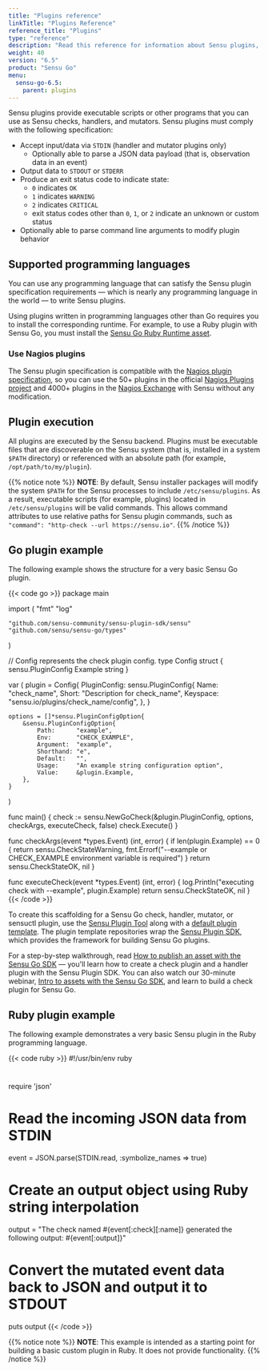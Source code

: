 ```yaml
---
title: "Plugins reference"
linkTitle: "Plugins Reference"
reference_title: "Plugins"
type: "reference"
description: "Read this reference for information about Sensu plugins, which provide executables that you can use as a Sensu check, handler, or mutator command."
weight: 40
version: "6.5"
product: "Sensu Go"
menu:
  sensu-go-6.5:
    parent: plugins
---
```


Sensu plugins provide executable scripts or other programs that you can use as Sensu checks, handlers, and mutators.
Sensu plugins must comply with the following specification:

- Accept input/data via `STDIN` (handler and mutator plugins only)
  - Optionally able to parse a JSON data payload (that is, observation data in an event)
- Output data to `STDOUT` or `STDERR`
- Produce an exit status code to indicate state:
  - `0` indicates `OK`
  - `1` indicates `WARNING`
  - `2` indicates `CRITICAL`
  - exit status codes other than `0`, `1`, or `2` indicate an unknown or custom
    status
- Optionally able to parse command line arguments to modify plugin behavior

## Supported programming languages

You can use any programming language that can satisfy the Sensu plugin specification requirements &mdash; which is nearly any programming language in the world &mdash; to write Sensu plugins.

Using plugins written in programming languages other than Go requires you to install the corresponding runtime.
For example, to use a Ruby plugin with Sensu Go, you must install the [Sensu Go Ruby Runtime asset][3].

### Use Nagios plugins

The Sensu plugin specification is compatible with the [Nagios plugin specification][9], so you can use the 50+ plugins in the official [Nagios Plugins project][10] and 4000+ plugins in the [Nagios Exchange][11] with Sensu without any modification.

## Plugin execution

All plugins are executed by the Sensu backend.
Plugins must be executable files that are discoverable on the Sensu system (that is, installed in a system `$PATH` directory) or referenced with an absolute path (for example, `/opt/path/to/my/plugin`).

{{% notice note %}}
**NOTE**: By default, Sensu installer packages will modify the system `$PATH` for the Sensu processes to include `/etc/sensu/plugins`.
As a result, executable scripts (for example, plugins) located in `/etc/sensu/plugins` will be valid commands.
This allows command attributes to use relative paths for Sensu plugin commands, such as `"command": "http-check --url https://sensu.io"`.
{{% /notice %}}

## Go plugin example

The following example shows the structure for a very basic Sensu Go plugin.

{{< code go >}}
package main

import (
	"fmt"
	"log"

	"github.com/sensu-community/sensu-plugin-sdk/sensu"
	"github.com/sensu/sensu-go/types"
)

// Config represents the check plugin config.
type Config struct {
	sensu.PluginConfig
	Example string
}

var (
	plugin = Config{
		PluginConfig: sensu.PluginConfig{
			Name:     "check_name",
			Short:    "Description for check_name",
			Keyspace: "sensu.io/plugins/check_name/config",
		},
	}

	options = []*sensu.PluginConfigOption{
		&sensu.PluginConfigOption{
			Path:      "example",
			Env:       "CHECK_EXAMPLE",
			Argument:  "example",
			Shorthand: "e",
			Default:   "",
			Usage:     "An example string configuration option",
			Value:     &plugin.Example,
		},
	}
)

func main() {
	check := sensu.NewGoCheck(&plugin.PluginConfig, options, checkArgs, executeCheck, false)
	check.Execute()
}

func checkArgs(event *types.Event) (int, error) {
	if len(plugin.Example) == 0 {
		return sensu.CheckStateWarning, fmt.Errorf("--example or CHECK_EXAMPLE environment variable is required")
	}
	return sensu.CheckStateOK, nil
}

func executeCheck(event *types.Event) (int, error) {
	log.Println("executing check with --example", plugin.Example)
	return sensu.CheckStateOK, nil
}
{{< /code >}}


To create this scaffolding for a Sensu Go check, handler, mutator, or sensuctl plugin, use the [Sensu Plugin Tool][4] along with a [default plugin template][5].
The plugin template repositories wrap the [Sensu Plugin SDK][8], which provides the framework for building Sensu Go plugins.

For a step-by-step walkthrough, read [How to publish an asset with the Sensu Go SDK][7] &mdash; you'll learn how to create a check plugin and a handler plugin with the Sensu Plugin SDK.
You can also watch our 30-minute webinar, [Intro to assets with the Sensu Go SDK][6], and learn to build a check plugin for Sensu Go.

## Ruby plugin example

The following example demonstrates a very basic Sensu plugin in the Ruby programming language.

{{< code ruby >}}
#!/usr/bin/env ruby
#
require 'json'

# Read the incoming JSON data from STDIN
event = JSON.parse(STDIN.read, :symbolize_names => true)

# Create an output object using Ruby string interpolation
output = "The check named #{event[:check][:name]} generated the following output: #{event[:output]}"

# Convert the mutated event data back to JSON and output it to STDOUT
puts output
{{< /code >}}

{{% notice note %}}
**NOTE**: This example is intended as a starting point for building a basic custom plugin in Ruby.
It does not provide functionality.
{{% /notice %}}


[1]: #supported-programming-languages
[2]: https://github.com/sensu-plugins/sensu-plugins-http
[3]: https://bonsai.sensu.io/assets/sensu/sensu-ruby-runtime
[4]: https://github.com/sensu-community/sensu-plugin-tool
[5]: https://github.com/sensu-community/sensu-plugin-tool#overview
[6]: https://sensu.io/resources/webinar/intro-to-assets-with-the-sensu-go-sdk
[7]: https://sensu.io/blog/how-to-publish-an-asset-with-the-sensu-go-sdk
[8]: https://github.com/sensu-community/sensu-plugin-sdk
[9]: https://assets.nagios.com/downloads/nagioscore/docs/nagioscore/3/en/pluginapi.html
[10]: https://www.nagios.org/downloads/nagios-plugins/
[11]: https://exchange.nagios.org/
